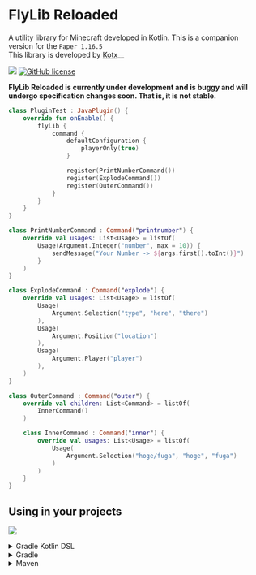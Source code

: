 # FlyLib Reloaded

A utility library for Minecraft developed in Kotlin. This is a companion version for the `Paper 1.16.5`   
This library is developed by [Kotx\_\_](https://twitter.com/kotx__)

[![](https://jitpack.io/v/TeamKun/flylib-reloaded.svg)](https://jitpack.io/#TeamKun/flylib-reloaded)
[![GitHub license](https://img.shields.io/badge/license-Mit%20License%202.0-blue.svg?style=flat)](https://opensource.org/licenses/mit-license.php)

**FlyLib Reloaded is currently under development and is buggy and will undergo specification changes soon. That is, it is not stable.**

```kotlin
class PluginTest : JavaPlugin() {
    override fun onEnable() {
        flyLib {
            command {
                defaultConfiguration {
                    playerOnly(true)
                }

                register(PrintNumberCommand())
                register(ExplodeCommand())
                register(OuterCommand())
            }
        }
    }
}

class PrintNumberCommand : Command("printnumber") {
    override val usages: List<Usage> = listOf(
        Usage(Argument.Integer("number", max = 10)) {
            sendMessage("Your Number -> ${args.first().toInt()}")
        }
    )
}

class ExplodeCommand : Command("explode") {
    override val usages: List<Usage> = listOf(
        Usage(
            Argument.Selection("type", "here", "there")
        ),
        Usage(
            Argument.Position("location")
        ),
        Usage(
            Argument.Player("player")
        ),
    )
}

class OuterCommand : Command("outer") {
    override val children: List<Command> = listOf(
        InnerCommand()
    )

    class InnerCommand : Command("inner") {
        override val usages: List<Usage> = listOf(
            Usage(
                Argument.Selection("hoge/fuga", "hoge", "fuga")
            )
        )
    }
}
```

## Using in your projects

[![](https://jitpack.io/v/TeamKun/flylib-reloaded.svg)](https://jitpack.io/#TeamKun/flylib-reloaded)

<details>
<summary>Gradle Kotlin DSL</summary>
<div>

```kotlin
repositories {
    maven("https://jitpack.io")
}
```

```kotlin
dependencies {
    implementation("com.github.TeamKun:flylib-reloaded:<VERSION>")
}
```

</div>
</details>

<details>
<summary>Gradle</summary>
<div>

```groovy
repositories {
    maven { url "https://jitpack.io" }
}
```

```groovy
dependencies {
    implementation "com.github.TeamKun:flylib-reloaded:<VERSION>"
}
```

</div>
</details>

<details>
<summary>Maven</summary>
<div>

```xml
<repositories>
    <repository>
        <id>jitpack.io</id>
        <url>https://jitpack.io</url>
    </repository>
</repositories>
```

```xml
<dependency>
    <groupId>com.github.TeamKun</groupId>
    <artifactId>flylib-reloaded</artifactId>
    <version>VERSION</version>
</dependency>
```

</div>
</details>